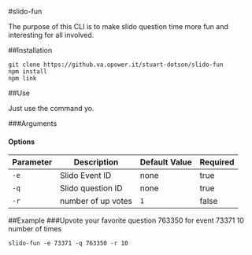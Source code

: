 #slido-fun

The purpose of this CLI is to make slido question time more fun and interesting for all involved.

##Installation

```
git clone https://github.va.opower.it/stuart-dotson/slido-fun
npm install
npm link
```

##Use

Just use the command yo.

###Arguments
#### Options
|Parameter|Description|Default Value|Required|
|---|---|---|---|
|`-e`|Slido Event ID|none|true|
|`-q`|Slido question ID|none|true|
|`-r`|number of up votes|`1`|false|

##Example
###Upvote your favorite question 763350 for event 73371 10 number of times
```
slido-fun -e 73371 -q 763350 -r 10
```
